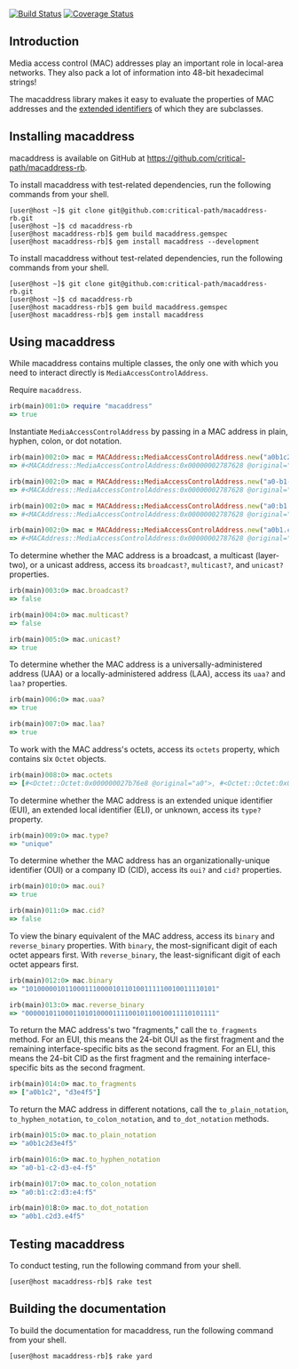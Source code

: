 [![Build Status](https://travis-ci.com/critical-path/macaddress-rb.svg?branch=master)](https://travis-ci.com/critical-path/macaddress-rb) [![Coverage Status](https://coveralls.io/repos/github/critical-path/macaddress-rb/badge.svg?branch=master)](https://coveralls.io/github/critical-path/macaddress-rb?branch=master)

## Introduction

Media access control (MAC) addresses play an important role in local-area networks.  They also pack a lot of information into 48-bit hexadecimal strings!

The macaddress library makes it easy to evaluate the properties of MAC addresses and the [extended identifiers](https://standards.ieee.org/products-services/regauth/tut/index.html) of which they are subclasses.


## Installing macaddress

macaddress is available on GitHub at https://github.com/critical-path/macaddress-rb.

To install macaddress with test-related dependencies, run the following commands from your shell.

```console
[user@host ~]$ git clone git@github.com:critical-path/macaddress-rb.git
[user@host ~]$ cd macaddress-rb
[user@host macaddress-rb]$ gem build macaddress.gemspec
[user@host macaddress-rb]$ gem install macaddress --development
```

To install macaddress without test-related dependencies, run the following commands from your shell.

```console
[user@host ~]$ git clone git@github.com:critical-path/macaddress-rb.git
[user@host ~]$ cd macaddress-rb
[user@host macaddress-rb]$ gem build macaddress.gemspec
[user@host macaddress-rb]$ gem install macaddress
```

## Using macaddress

While macaddress contains multiple classes, the only one with which you need to interact directly is `MediaAccessControlAddress`.

Require `macaddress`.

```ruby
irb(main)001:0> require "macaddress"
=> true
```

Instantiate `MediaAccessControlAddress` by passing in a MAC address in plain, hyphen, colon, or dot notation.

```ruby
irb(main)002:0> mac = MACAddress::MediaAccessControlAddress.new("a0b1c2d3e4f5")
=> #<MACAddress::MediaAccessControlAddress:0x00000002787628 @original="a0b1c2d3e4f5">
```

```ruby
irb(main)002:0> mac = MACAddress::MediaAccessControlAddress.new("a0-b1-c2-d3-e4-f5")
=> #<MACAddress::MediaAccessControlAddress:0x00000002787628 @original="a0-b1-c2-d3-e4-f5">
```

```ruby
irb(main)002:0> mac = MACAddress::MediaAccessControlAddress.new("a0:b1:c2:d3:e4:f5")
=> #<MACAddress::MediaAccessControlAddress:0x00000002787628 @original="a0:b1:c2:d3:e4:f5">
```

```ruby
irb(main)002:0> mac = MACAddress::MediaAccessControlAddress.new("a0b1.c2d3.e4f5")
=> #<MACAddress::MediaAccessControlAddress:0x00000002787628 @original="a0b1.c2d3.e4f5">
```

To determine whether the MAC address is a broadcast, a multicast (layer-two), or a unicast address, access its `broadcast?`, `multicast?`, and `unicast?` properties.

```ruby
irb(main)003:0> mac.broadcast?
=> false
```

```ruby
irb(main)004:0> mac.multicast?
=> false
```

```ruby
irb(main)005:0> mac.unicast?
=> true
```

To determine whether the MAC address is a universally-administered address (UAA) or a locally-administered address (LAA), access its `uaa?` and `laa?` properties.

```ruby
irb(main)006:0> mac.uaa?
=> true
```

```ruby
irb(main)007:0> mac.laa?
=> true
```

To work with the MAC address's octets, access its `octets` property, which contains six `Octet` objects.

```ruby
irb(main)008:0> mac.octets
=> [#<Octet::Octet:0x000000027b76e8 @original="a0">, #<Octet::Octet:0x000000027b7580 @original="b1">, #<Octet::Octet:0x000000027b7418 @original="c2">, #<Octet::Octet:0x000000027b72b0 @original="d3">, #<Octet::Octet:0x000000027b7148 @original="e4">, #<Octet::Octet:0x000000027b6fe0 @original="f5">]
```

To determine whether the MAC address is an extended unique identifier (EUI), an extended local identifier (ELI), or unknown, access its `type?` property.

```ruby
irb(main)009:0> mac.type?
=> "unique"
```

To determine whether the MAC address has an organizationally-unique identifier (OUI) or a company ID (CID), access its `oui?` and `cid?` properties.

```ruby
irb(main)010:0> mac.oui?
=> true
```

```ruby
irb(main)011:0> mac.cid?
=> false
```

To view the binary equivalent of the MAC address, access its `binary` and `reverse_binary` properties. With `binary`, the most-significant digit of each octet appears first.  With `reverse_binary`, the least-significant digit of each octet appears first.

```ruby
irb(main)012:0> mac.binary
=> "101000001011000111000010110100111110010011110101"
```

```ruby
irb(main)013:0> mac.reverse_binary
=> "000001011000110101000011110010110010011110101111"
```

To return the MAC address's two "fragments," call the `to_fragments` method.  For an EUI, this means the 24-bit OUI as the first fragment and the remaining interface-specific bits as the second fragment.  For an ELI, this means the 24-bit CID as the first fragment and the remaining interface-specific bits as the second fragment.

```ruby
irb(main)014:0> mac.to_fragments
=> ["a0b1c2", "d3e4f5"]
```

To return the MAC address in different notations, call the `to_plain_notation`, `to_hyphen_notation`, `to_colon_notation`, and `to_dot_notation` methods.

```ruby
irb(main)015:0> mac.to_plain_notation
=> "a0b1c2d3e4f5"
```

```ruby
irb(main)016:0> mac.to_hyphen_notation
=> "a0-b1-c2-d3-e4-f5"
```

```ruby
irb(main)017:0> mac.to_colon_notation
=> "a0:b1:c2:d3:e4:f5"
```

```ruby
irb(main)018:0> mac.to_dot_notation
=> "a0b1.c2d3.e4f5"
```


## Testing macaddress

To conduct testing, run the following command from your shell.

```console
[user@host macaddress-rb]$ rake test
```


## Building the documentation

To build the documentation for macaddress, run the following command from your shell.

```console
[user@host macaddress-rb]$ rake yard
```
